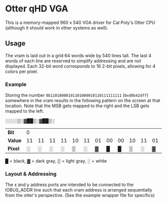 # Otter qHD VGA
This is a memory-mapped 960 x 540 VGA driver for Cal Poly's Otter CPU (although it should work in other systems as well).


## Usage
The vram is laid out in a grid 64 words wide by 540 lines tall. The last 4 words of each line are reserved to simplify addressing and are not displayed. Each 32-bit word corresponds to 16 2-bit pixels, allowing for 4 colors per pixel.

### Example
Storing the number `0b11010000101101000010110111111111` (`0xd0b42dff`) somewhere in the vram results in the following pattern on the screen at that location. Note that the MSB gets mapped to the right and the LSB gets mapped to the left.

&#9617;&#9617;&#9617;&#9617;&#9618;&#9617;&#9619;&#9608;&#9608;&#9618;&#9617;&#9619;&#9608;&#9608;&#9618;&#9617;

<table>
    <tr>
		<td><b>Bit</b></td>
        <td>0</td>
        <td></td>
        <td></td>
        <td></td>
        <td></td>
        <td></td>
        <td></td>
        <td></td>
        <td></td>
        <td></td>
        <td></td>
        <td></td>
        <td></td>
        <td></td>
        <td></td>
        <td>31</td>
    </tr>
	<tr>
		<td><b>Value</b></td>
        <td>11</td>
        <td>11</td>
        <td>11</td>
        <td>11</td>
        <td>10</td>
        <td>11</td>
        <td>01</td>
        <td>00</td>
        <td>00</td>
        <td>10</td>
        <td>11</td>
        <td>01</td>
        <td>00</td>
        <td>00</td>
        <td>10</td>
        <td>11</td>
    </tr>
	<tr>
		<td><b>Pixel</b></td>
        <td>&#9617;</td>
        <td>&#9617;</td>
        <td>&#9617;</td>
        <td>&#9617;</td>
        <td>&#9618;</td>
        <td>&#9617;</td>
        <td>&#9619;</td>
        <td>&#9608;</td>
        <td>&#9608;</td>
        <td>&#9618;</td>
        <td>&#9617;</td>
        <td>&#9619;</td>
        <td>&#9608;</td>
        <td>&#9608;</td>
        <td>&#9618;</td>
        <td>&#9617;</td>
    </tr>
</table>

&#9608; = black, &#9619; = dark gray, &#9618; = light gray, &#9617; = white

### Layout & Addressing
The x and y address ports are intended to be connected to the IOBUS_ADDR line such that each vram address is arranged sequentially from the otter's perspective. (See the example wrapper file for specifics)


